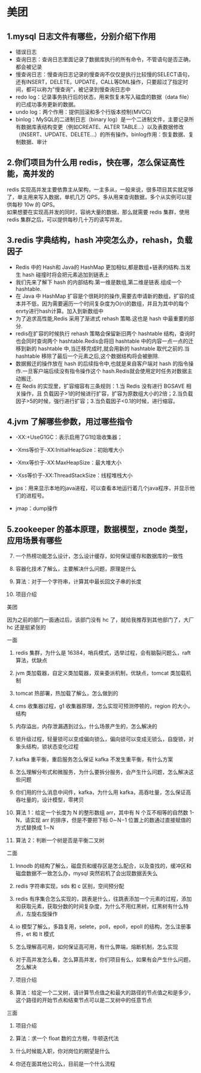 # 美团

## 1.mysql 日志文件有哪些，分别介绍下作用
* 错误日志
* 查询日志：查询日志里面记录了数据库执行的所有命令，不管语句是否正确，都会被记录
* 慢查询日志：慢查询日志记录的慢查询不仅仅是执行比较慢的SELECT语句，还有INSERT，DELETE，UPDATE，CALL等DML操作，只要超过了指定时间，都可以称为"慢查询"，被记录到慢查询日志中
* redo log：记录事务执行后的状态，用来恢复未写入磁盘的数据（data file）的已成功事务更新的数据。
* undo log：两个作用：提供回滚和多个行版本控制(MVCC)
* binlog：MySQL的二进制日志（binary log）是一个二进制文件，主要记录所有数据库表结构变更（例如CREATE、ALTER TABLE…）以及表数据修改（INSERT、UPDATE、DELETE…）的所有操作。binlog作用：恢复数据、复制数据、审计

## 2.你们项目为什么用 redis，快在哪，怎么保证高性能，高并发的
redis 实现高并发主要依靠主从架构，一主多从，一般来说，很多项目其实就足够了，单主用来写入数据，单机几万 QPS，多从用来查询数据，多个从实例可以提供每秒 10w 的 QPS。  
如果想要在实现高并发的同时，容纳大量的数据，那么就需要 redis 集群，使用 redis 集群之后，可以提供每秒几十万的读写并发。

## 3.redis 字典结构，hash 冲突怎么办，rehash，负载因子
* Redis 中的 Hash和 Java的 HashMap 更加相似,都是数组+链表的结构.当发生 hash 碰撞时将会把元素追加到链表上
* 我们先来了解下 hash 的内部结构.第一维是数组,第二维是链表.组成一个 hashtable.
* 在 Java 中 HashMap 扩容是个很耗时的操作,需要去申请新的数组，扩容的成本并不低，因为需要遍历一个时间复杂度为O(n)的数组，并且为其中的每个enrty进行hash计算。加入到新数组中
* 为了追求高性能,Redis 采用了渐进式 rehash 策略.这也是 hash 中最重要的部分.
* redis在扩容的时候执行 rehash 策略会保留新旧两个 hashtable 结构，查询时也会同时查询两个 hashtable.Redis会将旧 hashtable 中的内容一点一点的迁移到新的 hashtable 中,当迁移完成时,就会用新的 hashtable 取代之前的.当 hashtable 移除了最后一个元素之后,这个数据结构将会被删除.
* 数据搬迁的操作放在 hash 的后续指令中,也就是来自客户端对 hash 的指令操作.一旦客户端后续没有指令操作这个 hash.Redis就会使用定时任务对数据主动搬迁.
* 在 Redis 的实现里，扩容缩容有三条规则：1.当 Redis 没有进行 BGSAVE 相关操作，且 负载因子>1的时候进行扩容，扩容为原数组大小的2倍；2.当负载因子>5的时候，强行进行扩容；3.当负载因子<0.1的时候，进行缩容。
## 4.jvm 了解哪些参数，用过哪些指令
* -XX:+UseG1GC：表示启用了G1垃圾收集器；
* -Xms等价于-XX:InitialHeapSize：初始堆大小
* -Xmx等价于-XX:MaxHeapSize：最大堆大小
* -Xss等价于-XX:ThreadStackSize：线程堆栈大小

* jps：用来显示本地的java进程，可以查看本地运行着几个java程序，并显示他们的进程号。
* jmap：dump操作

## 5.zookeeper 的基本原理，数据模型，znode 类型，应用场景有哪些

7. 一个热榜功能怎么设计，怎么设计缓存，如何保证缓存和数据库的一致性

8. 容器化技术了解么，主要解决什么问题，原理是什么

9. 算法：对于一个字符串，计算其中最长回文子串的长度

10. 项目介绍



美团


因为之前的部门一面通过后，该部门没有 hc 了，就给我推荐到其他部门了，大厂 hc 还是挺紧张的



一面


1. redis 集群，为什么是 16384，哨兵模式，选举过程，会有脑裂问题么，raft 算法，优缺点

2. jvm 类加载器，自定义类加载器，双亲委派机制，优缺点，tomcat 类加载机制

3. tomcat 热部署，热加载了解么，怎么做到的

4. cms 收集器过程，g1 收集器原理，怎么实现可预测停顿的，region 的大小，结构

5. 内存溢出，内存泄漏遇到过么，什么场景产生的，怎么解决的

6. 锁升级过程，轻量锁可以变成偏向锁么，偏向锁可以变成无锁么，自旋锁，对象头结构，锁状态变化过程

7. kafka 重平衡，重启服务怎么保证 kafka 不发生重平衡，有什么方案

8. 怎么理解分布式和微服务，为什么要拆分服务，会产生什么问题，怎么解决这些问题

9. 你们用的什么消息中间件，kafka，为什么用 kafka，高吞吐量，怎么保证高吞吐量的，设计模型，零拷贝

10. 算法 1：给定一个长度为 N 的整形数组 arr，其中有 N 个互不相等的自然数 1-N，请实现 arr 的排序，但是不要把下标 0∼N−1 位置上的数通过直接赋值的方式替换成 1∼N

11. 算法 2：判断一个树是否是平衡二叉树



二面


1. Innodb 的结构了解么，磁盘页和缓存区是怎么配合，以及查找的，缓冲区和磁盘数据不一致怎么办，mysql 突然宕机了会出现数据丢失么

2. redis 字符串实现，sds 和 c 区别，空间预分配

3. redis 有序集合怎么实现的，跳表是什么，往跳表添加一个元素的过程，添加和获取元素，获取分数的时间复杂度，为什么不用红黑树，红黑树有什么特点，左旋右旋操作

4. io 模型了解么，多路复用，selete，poll，epoll，epoll 的结构，怎么注册事件，et 和 lt 模式

5. 怎么理解高可用，如何保证高可用，有什么弊端，熔断机制，怎么实现

6. 对于高并发怎么看，怎么算高并发，你们项目有么，如果有会产生什么问题，怎么解决

7. 项目介绍

8. 算法：给定一个二叉树，请计算节点值之和最大的路径的节点值之和是多少，这个路径的开始节点和结束节点可以是二叉树中的任意节点



三面


1. 项目介绍

2. 算法：求一个 float 数的立方根，牛顿迭代法

3. 什么时候能入职，你对岗位的期望是什么

4. 你还在面其他公司么，目前是一个什么流程